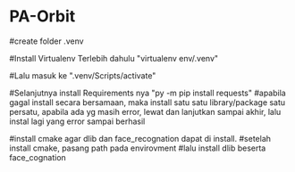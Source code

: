 # PA-Orbit

#create folder .venv

#Install Virtualenv Terlebih dahulu "virtualenv env/.venv"

#Lalu masuk ke ".venv/Scripts/activate"

#Selanjutnya install Requirements nya "py -m pip install requests"
#apabila gagal install secara bersamaan, maka install satu satu library/package satu persatu, apabila ada yg masih error, lewat dan lanjutkan sampai akhir, lalu instal lagi yang error sampai berhasil

#install cmake agar dlib dan face_recognation dapat di install.
#setelah install cmake, pasang path pada envirovment
#lalu install dlib beserta face_cognation
